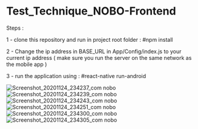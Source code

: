 # Test_Technique_NOBO-Frontend

Steps : 

1 - clone this repository and run in project root folder : #npm install

2 - Change the ip address in BASE_URL in App/Config/index.js to your current ip address ( make sure you run the server on the same network as the mobile app )

3 - run the application using : #react-native run-android

![Screenshot_20201124_234237_com nobo](https://user-images.githubusercontent.com/69165378/100161470-c8ed0e00-2eb1-11eb-827c-74a50e229e0b.jpg)
![Screenshot_20201124_234239_com nobo](https://user-images.githubusercontent.com/69165378/100161476-cbe7fe80-2eb1-11eb-8294-2dc02f7d2f39.jpg)
![Screenshot_20201124_234243_com nobo](https://user-images.githubusercontent.com/69165378/100161478-cd192b80-2eb1-11eb-84ab-9dd0f01238ee.jpg)
![Screenshot_20201124_234251_com nobo](https://user-images.githubusercontent.com/69165378/100161482-cee2ef00-2eb1-11eb-9698-63942e3cfb87.jpg)
![Screenshot_20201124_234300_com nobo](https://user-images.githubusercontent.com/69165378/100161483-cf7b8580-2eb1-11eb-9ddd-60343408b3aa.jpg)
![Screenshot_20201124_234305_com nobo](https://user-images.githubusercontent.com/69165378/100161484-d0141c00-2eb1-11eb-84a3-53eec5fd69c7.jpg)
